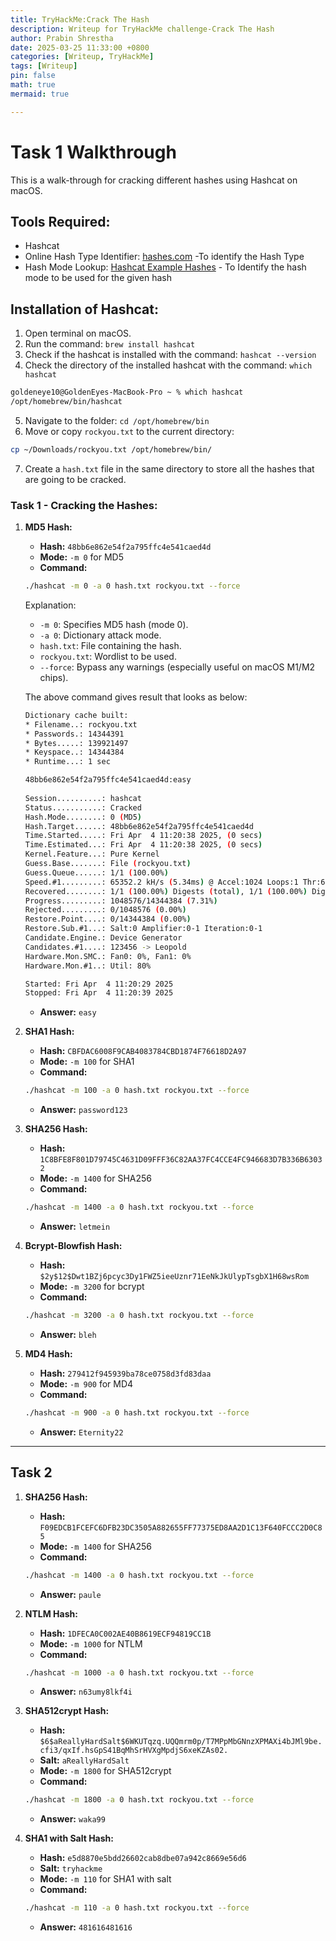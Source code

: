 ```yaml
---
title: TryHackMe:Crack The Hash
description: Writeup for TryHackMe challenge-Crack The Hash
author: Prabin Shrestha
date: 2025-03-25 11:33:00 +0800
categories: [Writeup, TryHackMe]
tags: [Writeup]
pin: false
math: true
mermaid: true

---
```


# Task 1 Walkthrough

This is a walk-through for cracking different hashes using Hashcat on macOS.

## Tools Required:
- Hashcat
- Online Hash Type Identifier: [hashes.com](https://hashes.com/en/tools/hash_identifier) -To identify the Hash Type
- Hash Mode Lookup: [Hashcat Example Hashes](https://hashcat.net/wiki/doku.php?id=example_hashes) - To Identify the hash mode to be used for the given hash

## Installation of Hashcat:
1. Open terminal on macOS.
2. Run the command: `brew install hashcat`
3. Check if the hashcat is installed with the command: `hashcat --version`
4. Check the directory of the installed hashcat with the command: `which hashcat`

```bash
goldeneye10@GoldenEyes-MacBook-Pro ~ % which hashcat
/opt/homebrew/bin/hashcat
```

5. Navigate to the folder: `cd /opt/homebrew/bin`
6. Move or copy `rockyou.txt` to the current directory:

```bash
cp ~/Downloads/rockyou.txt /opt/homebrew/bin/
```

7. Create a `hash.txt` file in the same directory to store all the hashes that are going to be cracked.

### Task 1 - Cracking the Hashes:

1. **MD5 Hash:**
   - **Hash:** `48bb6e862e54f2a795ffc4e541caed4d`
   - **Mode:** `-m 0` for MD5
   - **Command:**

    ```bash
    ./hashcat -m 0 -a 0 hash.txt rockyou.txt --force
    ```
    Explanation:
    - `-m 0`: Specifies MD5 hash (mode 0).
    - `-a 0`: Dictionary attack mode.
    - `hash.txt`: File containing the hash.
    - `rockyou.txt`: Wordlist to be used.
    - `--force`: Bypass any warnings (especially useful on macOS M1/M2 chips).

    The above command gives result that looks as below:

    ```bash
    ​​Dictionary cache built:
    * Filename..: rockyou.txt
    * Passwords.: 14344391
    * Bytes.....: 139921497
    * Keyspace..: 14344384
    * Runtime...: 1 sec

    48bb6e862e54f2a795ffc4e541caed4d:easy                	 
                                                            
    Session..........: hashcat
    Status...........: Cracked
    Hash.Mode........: 0 (MD5)
    Hash.Target......: 48bb6e862e54f2a795ffc4e541caed4d
    Time.Started.....: Fri Apr  4 11:20:38 2025, (0 secs)
    Time.Estimated...: Fri Apr  4 11:20:38 2025, (0 secs)
    Kernel.Feature...: Pure Kernel
    Guess.Base.......: File (rockyou.txt)
    Guess.Queue......: 1/1 (100.00%)
    Speed.#1.........: 65352.2 kH/s (5.34ms) @ Accel:1024 Loops:1 Thr:64 Vec:1
    Recovered........: 1/1 (100.00%) Digests (total), 1/1 (100.00%) Digests (new)
    Progress.........: 1048576/14344384 (7.31%)
    Rejected.........: 0/1048576 (0.00%)
    Restore.Point....: 0/14344384 (0.00%)
    Restore.Sub.#1...: Salt:0 Amplifier:0-1 Iteration:0-1
    Candidate.Engine.: Device Generator
    Candidates.#1....: 123456 -> Leopold
    Hardware.Mon.SMC.: Fan0: 0%, Fan1: 0%
    Hardware.Mon.#1..: Util: 80%

    Started: Fri Apr  4 11:20:29 2025
    Stopped: Fri Apr  4 11:20:39 2025

    ```
    - **Answer:** `easy`

2. **SHA1 Hash:**
   - **Hash:** `CBFDAC6008F9CAB4083784CBD1874F76618D2A97`
   - **Mode:** `-m 100` for SHA1
   - **Command:**

    ```bash
    ./hashcat -m 100 -a 0 hash.txt rockyou.txt --force
    ```

   - **Answer:** `password123`

3. **SHA256 Hash:**
   - **Hash:** `1C8BFE8F801D79745C4631D09FFF36C82AA37FC4CCE4FC946683D7B336B63032`
   - **Mode:** `-m 1400` for SHA256
   - **Command:**

    ```bash
    ./hashcat -m 1400 -a 0 hash.txt rockyou.txt --force
    ```

   - **Answer:** `letmein`

4. **Bcrypt-Blowfish Hash:**
   - **Hash:** `$2y$12$Dwt1BZj6pcyc3Dy1FWZ5ieeUznr71EeNkJkUlypTsgbX1H68wsRom`
   - **Mode:** `-m 3200` for bcrypt
   - **Command:**

    ```bash
    ./hashcat -m 3200 -a 0 hash.txt rockyou.txt --force
    ```

   - **Answer:** `bleh`

5. **MD4 Hash:**
   - **Hash:** `279412f945939ba78ce0758d3fd83daa`
   - **Mode:** `-m 900` for MD4
   - **Command:**

    ```bash
    ./hashcat -m 900 -a 0 hash.txt rockyou.txt --force
    ```

   - **Answer:** `Eternity22`

---

## Task 2

1. **SHA256 Hash:**
   - **Hash:** `F09EDCB1FCEFC6DFB23DC3505A882655FF77375ED8AA2D1C13F640FCCC2D0C85`
   - **Mode:** `-m 1400` for SHA256
   - **Command:**

    ```bash
    ./hashcat -m 1400 -a 0 hash.txt rockyou.txt --force
    ```

   - **Answer:** `paule`

2. **NTLM Hash:**
   - **Hash:** `1DFECA0C002AE40B8619ECF94819CC1B`
   - **Mode:** `-m 1000` for NTLM
   - **Command:**

    ```bash
    ./hashcat -m 1000 -a 0 hash.txt rockyou.txt --force
    ```

   - **Answer:** `n63umy8lkf4i`

3. **SHA512crypt Hash:**
   - **Hash:** `$6$aReallyHardSalt$6WKUTqzq.UQQmrm0p/T7MPpMbGNnzXPMAXi4bJMl9be.cfi3/qxIf.hsGpS41BqMhSrHVXgMpdjS6xeKZAs02.`
   - **Salt:** `aReallyHardSalt`
   - **Mode:** `-m 1800` for SHA512crypt
   - **Command:**

    ```bash
    ./hashcat -m 1800 -a 0 hash.txt rockyou.txt --force
    ```

   - **Answer:** `waka99`

4. **SHA1 with Salt Hash:**
   - **Hash:** `e5d8870e5bdd26602cab8dbe07a942c8669e56d6`
   - **Salt:** `tryhackme`
   - **Mode:** `-m 110` for SHA1 with salt
   - **Command:**

    ```bash
    ./hashcat -m 110 -a 0 hash.txt rockyou.txt --force
    ```

   - **Answer:** `481616481616`
